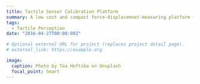 ```yaml
---
title: Tactile Sensor Calibration Platform
summary: A low cost and compact force-displacemnet-measuring platform from modifying an Easythreed X2 3D Printer is developed to calibrate variaty of the tactile sensors.
tags:
  - Tactile Perception
date: "2016-04-27T00:00:00Z"

# Optional external URL for project (replaces project detail page).
# external_link: https://example.org

image:
  caption: Photo by Toa Heftiba on Unsplash
  focal_point: Smart
---
```

